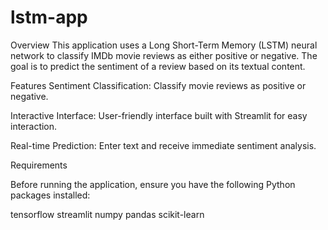 # lstm-app
Overview
This application uses a Long Short-Term Memory (LSTM) neural network to classify IMDb movie reviews as either positive or negative. The goal is to predict the sentiment of a review based on its textual content.

Features
Sentiment Classification: Classify movie reviews as positive or negative.

Interactive Interface: User-friendly interface built with Streamlit for easy interaction.

Real-time Prediction: Enter text and receive immediate sentiment analysis.

Requirements

Before running the application, ensure you have the following Python packages installed:

tensorflow
streamlit
numpy
pandas
scikit-learn
